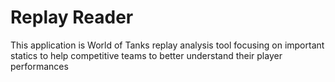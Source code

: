 # Replay Reader
This application is World of Tanks replay analysis tool focusing on important statics to help competitive teams to better understand their player performances